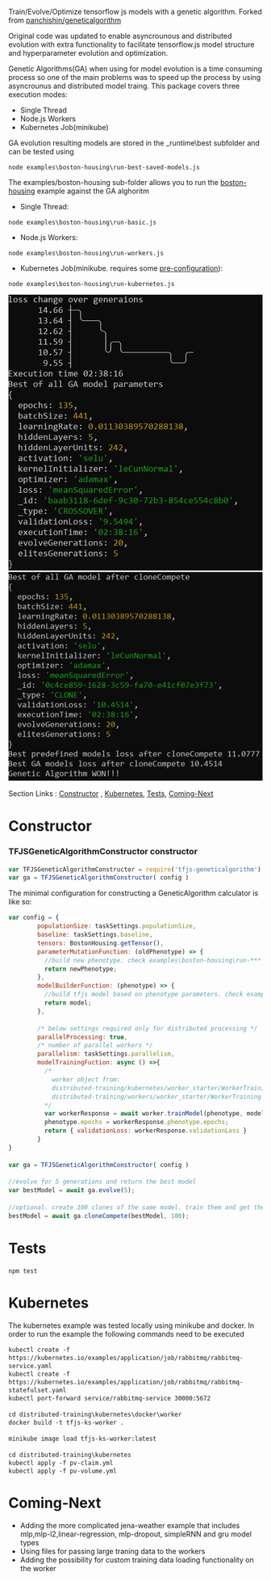 
Train/Evolve/Optimize tensorflow js models with a genetic algorithm. Forked from [panchishin/geneticalgorithm](https://github.com/panchishin/geneticalgorithm)

Original code was updated to enable asyncrounous and distributed evolution with extra functionality to facilitate tensorflow.js model structure and hyperparameter evolution and optimization.

Genetic Algorithms(GA) when using for model evolution is a time consuming process so one of the main problems was to speed up the process by using asyncrounus and distributed model traing.  This package covers three execution modes:
- Single Thread
- Node.js Workers
- Kubernetes Job(minikube)

GA evolution resulting models are stored in the _runtime\best subfolder and can be tested using 
```
node examples\boston-housing\run-best-saved-models.js
```

The examples/boston-housing sub-folder allows you to run the [boston-housing](https://github.com/tensorflow/tfjs-examples/blob/master/boston-housing) example against the GA alghoritm 
- Single Thread: 
```
node examples\boston-housing\run-basic.js
```
- Node.js Workers:
```
node examples\boston-housing\run-workers.js
```
- Kubernetes Job(minikube. requires some [pre-configuration](#kubernetes)):
```
node examples\boston-housing\run-kubernetes.js
```
![](https://github.com/cibis/tfjs-geneticalgorithm/blob/master/_runtime/screenshots/loss-chart.jpg?raw=true)
![](https://github.com/cibis/tfjs-geneticalgorithm/blob/master/_runtime/screenshots/final.jpg?raw=true)

Section Links : [Constructor](#constructor) , [Kubernetes](#kubernetes), [Tests](#tests), [Coming-Next](#coming-next)
# Constructor
### TFJSGeneticAlgorithmConstructor constructor
```js
var TFJSGeneticAlgorithmConstructor = require('tfjs-geneticalgorithm')
var ga = TFJSGeneticAlgorithmConstructor( config )

```
The minimal configuration for constructing a GeneticAlgorithm calculator is like so:

```js
var config = {
        populationSize: taskSettings.populationSize,
        baseline: taskSettings.baseline,
        tensors: BostonHousing.getTensor(),
        parameterMutationFunction: (oldPhenotype) => {
          //build new phenotype. check examples\boston-housing\run-*** for examples
          return newPhenotype;
        },
        modelBuilderFunction: (phenotype) => { 
          //build tfjs model based on phenotype parameters. check examples\boston-housing\run-*** for examples
          return model;
        },

        /* below settings required only for distributed processing */
        parallelProcessing: true,
        /* number of parallel workers */
        parallelism: taskSettings.parallelism,
        modelTrainingFuction: async () =>{
          /*
            worker object from:
            distributed-training/kubernetes/worker_starter/WorkerTraining - for kubernetes
            distributed-training/workers/worker_starter/WorkerTraining - for nodejs workers
          */
          var workerResponse = await worker.trainModel(phenotype, modelJson, this.tensors, this.validationSplit, this.modelAbortThreshold, this.modelTrainingTimeThreshold);
          phenotype.epochs = workerResponse.phenotype.epochs;
          return { validationLoss: workerResponse.validationLoss }
        }
}

var ga = TFJSGeneticAlgorithmConstructor( config )

//evolve for 5 generations and return the best model
var bestModel = await ga.evolve(5);

//optional. create 100 clones of the same model. train them and get the one with the best results/weights
bestModel = await ga.cloneCompete(bestModel, 100);
```
# Tests
```
npm test
```

# Kubernetes
The kubernetes example was tested locally using minikube and docker. In order to run the example the following commands need to be executed
```
kubectl create -f https://kubernetes.io/examples/application/job/rabbitmq/rabbitmq-service.yaml
kubectl create -f https://kubernetes.io/examples/application/job/rabbitmq/rabbitmq-statefulset.yaml
kubectl port-forward service/rabbitmq-service 30000:5672

cd distributed-training\kubernetes\docker\worker
docker build -t tfjs-ks-worker .

minikube image load tfjs-ks-worker:latest

cd distributed-training\kubernetes
kubectl apply -f pv-claim.yml
kubectl apply -f pv-volume.yml
```
# Coming-Next
- Adding the more complicated jena-weather example that includes mlp,mlp-l2,linear-regression, mlp-dropout, simpleRNN and gru model types
- Using files for passing large traning data to the workers
- Adding the possibility for custom training data loading functionality on the worker
